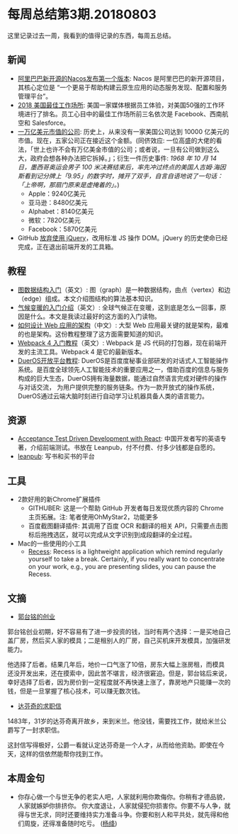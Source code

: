 # 每周总结第3期.20180803

这里记录过去一周，我看到的值得记录的东西，每周五总结。

## 新闻

* [阿里巴巴新开源的Nacos发布第一个版本](https://time.geekbang.org/column/article/12397): Nacos 是阿里巴巴的新开源项目，其核心定位是 “一个更易于帮助构建云原生应用的动态服务发现、配置和服务管理平台”。
* [2018 美国最佳工作场所](http://blog.indeed.com/2018/07/12/top-rated-workplaces-the-50-best/): 美国一家媒体根据员工体验，对美国50强的工作环境进行了排名。员工心目中的最佳工作场所前三名依次是 Facebook、西南航空和 Salesforce。
* [一万亿美元市值的公司](https://www.aboveavalon.com/notes/2018/7/11/the-race-to-a-trillion): 历史上，从来没有一家美国公司达到 10000 亿美元的市值。现在，五家公司正在接近这个金额。(同侪效应: 一位高盛的大佬的看法，「世上也许不会有万亿美金市值的公司；或者说，一旦有公司做到这么大，政府会想各种办法把它拆掉。」；衍生一件历史事件: *1968 年 10 月 14 日，墨西哥奥运会男子 100 米决赛结束后，率先冲过终点的美国人吉姆·海因斯看到记分牌上「9.95」的数字时，摊开了双手，自言自语地说了一句话：「上帝啊，那扇门原来是虚掩着的」。*)
    - Apple：9240亿美元
    - 亚马逊：8480亿美元
    - Alphabet：8140亿美元
    - 微软：7820亿美元
    - Facebook：5870亿美元
* GitHub [放弃使用 jQuery](https://twitter.com/mislav/status/1022058279000842240)，改用标准 JS 操作 DOM。jQuery 的历史使命已经完成，正在退出前端开发的工具箱。

## 教程

* [图数据结构入门](https://adrianmejia.com/blog/2018/05/14/data-structures-for-beginners-graphs-time-complexity-tutorial/)（英文）: 图（graph）是一种数据结构，由点（vertex）和边（edge）组成。本文介绍图结构的算法基本知识。
* [气候变暖的入门介绍](https://www.tmrow.com//climatechange.html)（英文）: 全球气候正在变暖，这到底是怎么一回事，原因是什么。本文是我读过最好的这方面的入门读物。
* [如何设计 Web 应用的架构](https://github.com/donnemartin/system-design-primer/blob/master/README-zh-Hans.md)（中文）: 大型 Web 应用最关键的就是架构，最难的也是架构。这份教程整理了这方面需要知道的知识。
* [Webpack 4 入门教程](https://wanago.io/2018/07/16/webpack-4-course-part-one-entry-output-and-es6-modules/)（英文）: Webpack 是 JS 代码的打包器，现在前端开发的主流工具。Webpack 4 是它的最新版本。
* [DuerOS开放平台教程](https://dueros.baidu.com/didp/news/technicalclass): DuerOS是百度度秘事业部研发的对话式人工智能操作系统。是百度全球领先人工智能技术的重要应用之一，借助百度的信息与服务构成的巨大生态，DuerOS拥有海量数据，能通过自然语言完成对硬件的操作与对话交流， 为用户提供完整的服务链条。作为一款开放式的操作系统， DuerOS通过云端大脑时刻进行自动学习让机器具备人类的语言能力。

## 资源

* [Acceptance Test Driven Development with React](https://leanpub.com/build-react-app-with-atdd): 中国开发者写的英语专著，介绍前端测试。书放在 Leanpub，付不付费、付多少钱都是自愿的。
* [leanpub](https://leanpub.com/): 写书和买书的平台

## 工具

* 2款好用的新Chrome扩展插件
    - GITHUBER: 这是一个帮助 GitHub 开发者每日发现优质内容的 Chrome 主页拓展。注: 笔者使用OhMyStar2，功能更多
    - 百度截图翻译插件: 其调用了百度 OCR 和翻译的相关 API，只需要点击图标后拖拽选区，就可以完成从文字识别到成段翻译的全过程。
* Mac的一些使用的小工具
    - [Recess](http://imacami.net/#rss): Recess is a lightweight application which remind regularly yourself to take a break. Certainly, if you really want to concentrate on your work, e.g., you are presenting slides, you can pause the Recess. 

## 文摘

* [郭台铭的创业](https://www.miaopai.com/show/4MjIpOCi8Ks2xBcGC2ZnycZ3qPLxJ2XuwCRrNg__.htm)

郭台铭创业初期，好不容易有了进一步投资的钱，当时有两个选择：一是买地自己盖厂房，然后买人家的模具；二是租别人的厂房，自己买机床开发模具，加强研发能力。

他选择了后者。结果几年后，地价一口气涨了10倍，房东大幅上涨房租，而模具还没开发出来，还在摸索中，因此苦不堪言，经济很窘迫。但是，郭台铭后来说，幸好选择了后者，因为房价到一定程度就不再快速上涨了，靠房地产只能赚一次的钱，但是一旦掌握了核心技术，可以赚无数次钱。

* [达芬奇的求职信](http://www.twoeggz.com/news/6839510.html)

1483年，31岁的达芬奇离开故乡，来到米兰。他没钱，需要找工作，就给米兰公爵写了一封求职信。

这封信写得极好，公爵一看就认定达芬奇是一个人才，从而给他资助。即使在今天，这样的信依然能帮你找到工作。

## 本周金句

* 你存心做一个与世无争的老实人吧，人家就利用你欺侮你。你稍有才德品貌，人家就嫉妒你排挤你。 你大度退让，人家就侵犯你损害你。你要不与人争，就得与世无求，同时还要维持实力准备斗争。你要和别人和平共处，就先得和他们周旋，还得准备随时吃亏。 ([杨绛](https://www.zhihu.com/question/21298586))


